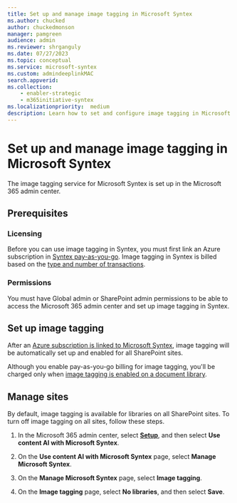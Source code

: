 ```yaml
---
title: Set up and manage image tagging in Microsoft Syntex
ms.author: chucked
author: chuckedmonson
manager: pamgreen
audience: admin
ms.reviewer: shrganguly
ms.date: 07/27/2023
ms.topic: conceptual
ms.service: microsoft-syntex
ms.custom: admindeeplinkMAC
search.appverid:
ms.collection:
    - enabler-strategic
    - m365initiative-syntex
ms.localizationpriority:  medium
description: Learn how to set and configure image tagging in Microsoft Syntex.
---
```


# Set up and manage image tagging in Microsoft Syntex

The image tagging service for Microsoft Syntex is set up in the Microsoft 365 admin center.

## Prerequisites

### Licensing

Before you can use image tagging in Syntex, you must first link an Azure subscription in [Syntex pay-as-you-go](syntex-azure-billing.md). Image tagging in Syntex is billed based on the [type and number of transactions](syntex-pay-as-you-go-services.md).

### Permissions

You must have Global admin or SharePoint admin permissions to be able to access the Microsoft 365 admin center and set up image tagging in Syntex.  

## Set up image tagging

After an [Azure subscription is linked to Microsoft Syntex](syntex-azure-billing.md), image tagging will be automatically set up and enabled for all SharePoint sites.

Although you enable pay-as-you-go billing for image tagging, you'll be charged only when [image tagging is enabled on a document library](image-tagging.md).

## Manage sites

By default, image tagging is available for libraries on all SharePoint sites. To turn off image tagging on all sites, follow these steps.

1. In the Microsoft 365 admin center, select <a href="https://go.microsoft.com/fwlink/p/?linkid=2171997" target="_blank">**Setup**</a>, and then select **Use content AI with Microsoft Syntex**.

2. On the **Use content AI with Microsoft Syntex** page, select **Manage Microsoft Syntex**.

3. On the **Manage Microsoft Syntex** page, select **Image tagging**.

4. On the **Image tagging** page, select **No libraries**, and then select **Save**.

